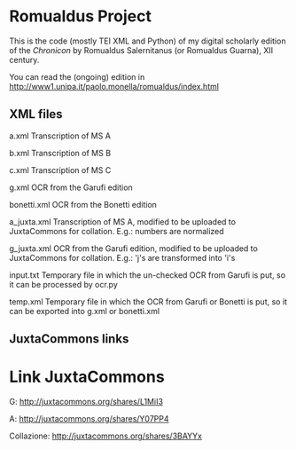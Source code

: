 # Romualdus Project

This is the code (mostly TEI XML and Python) of my digital scholarly edition of the _Chronicon_ by Romualdus Salernitanus (or Romualdus Guarna), XII century.

You can read the (ongoing) edition in http://www1.unipa.it/paolo.monella/romualdus/index.html

## XML files

a.xml
Transcription of MS A

b.xml
Transcription of MS B

c.xml
Transcription of MS C

g.xml
OCR from the Garufi edition

bonetti.xml
OCR from the Bonetti edition

a_juxta.xml
Transcription of MS A, modified to be uploaded to JuxtaCommons for collation. E.g.: numbers are normalized

g_juxta.xml
OCR from the Garufi edition, modified to be uploaded to JuxtaCommons for collation. E.g.: 'j's are transformed into 'i's

input.txt
Temporary file in which the un-checked OCR from Garufi is put, so it can be processed by ocr.py

temp.xml
Temporary file in which the OCR from Garufi or Bonetti is put, so it can be exported into g.xml or bonetti.xml

## JuxtaCommons links

# Link JuxtaCommons

G:
http://juxtacommons.org/shares/L1MiI3

A:
http://juxtacommons.org/shares/Y07PP4

Collazione:
http://juxtacommons.org/shares/3BAYYx
